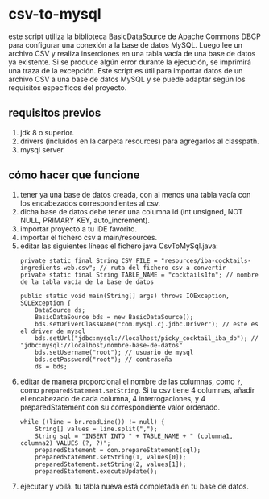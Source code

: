 # csv-to-mysql
este script utiliza la biblioteca BasicDataSource de Apache Commons DBCP para configurar una conexión a la base de datos MySQL. Luego lee un archivo CSV y realiza inserciones en una tabla vacía de una base de datos ya existente.
Si se produce algún error durante la ejecución, se imprimirá una traza de la excepción.
Este script es útil para importar datos de un archivo CSV a una base de datos MySQL y se puede adaptar según los requisitos específicos del proyecto.

## requisitos previos
1. jdk 8 o superior.
2. drivers (incluidos en la carpeta resources) para agregarlos al classpath.
3. mysql server.

## cómo hacer que funcione
1. tener ya una base de datos creada, con al menos una tabla vacía con los encabezados correspondientes al csv.
2. dicha base de datos debe tener una columna id (int unsigned, NOT NULL, PRIMARY KEY, auto_increment).
3. importar proyecto a tu IDE favorito.
4. importar el fichero csv a main/resources.
5. editar las siguientes líneas el fichero java CsvToMySql.java:
	```
	private static final String CSV_FILE = "resources/iba-cocktails-ingredients-web.csv"; // ruta del fichero csv a convertir
	private static final String TABLE_NAME = "cocktails1fn"; // nombre de la tabla vacía de la base de datos
	```
	```
	public static void main(String[] args) throws IOException, SQLException {
		DataSource ds;
		BasicDataSource bds = new BasicDataSource();
		bds.setDriverClassName("com.mysql.cj.jdbc.Driver");	// este es el driver de mysql
		bds.setUrl("jdbc:mysql://localhost/picky_cocktail_iba_db"); // "jdbc:mysql://localhost/nombre-base-de-datos"
		bds.setUsername("root"); // usuario de mysql
		bds.setPassword("root"); // contraseña
		ds = bds;
	```
6. editar de manera proporcional el nombre de las columnas, como `?`, como `preparedStatement.setString`.
	Si tu csv tiene 4 columnas, añadir el encabezado de cada columna, 4 interrogaciones, y 4 preparedStatement con su correspondiente valor ordenado.
	```
	while ((line = br.readLine()) != null) {
		String[] values = line.split(",");
		String sql = "INSERT INTO " + TABLE_NAME + " (columna1, columna2) VALUES (?, ?)";
		preparedStatement = con.prepareStatement(sql);
		preparedStatement.setString(1, values[0]);
		preparedStatement.setString(2, values[1]);
		preparedStatement.executeUpdate();
	```
7. ejecutar y voilá. tu tabla nueva está completada en tu base de datos.
